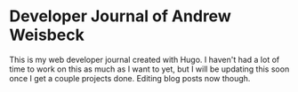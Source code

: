 # Developer Journal of Andrew Weisbeck

This is my web developer journal created with Hugo. I haven't had a lot of time to work on this as much as I want to yet, but I will be updating this soon once I get a couple projects done. Editing blog posts now though.
